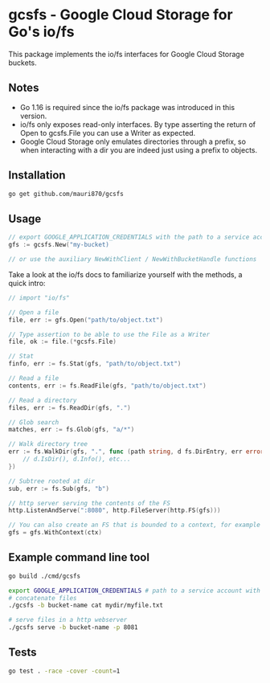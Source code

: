 # gcsfs - Google Cloud Storage for Go's io/fs

This package implements the io/fs interfaces for Google Cloud Storage buckets.

## Notes

- Go 1.16 is required since the io/fs package was introduced in this version.
- io/fs only exposes read-only interfaces. By type asserting the return of Open to gcsfs.File you can use a Writer as expected.
- Google Cloud Storage only emulates directories through a prefix, so when interacting with a dir you are indeed just using a prefix to objects.

## Installation

```bash
go get github.com/mauri870/gcsfs
```

## Usage

```go
// export GOOGLE_APPLICATION_CREDENTIALS with the path to a service account
gfs := gcsfs.New("my-bucket)

// or use the auxiliary NewWithClient / NewWithBucketHandle functions
```

Take a look at the io/fs docs to familiarize yourself with the methods, a quick intro:

```go
// import "io/fs"

// Open a file
file, err := gfs.Open("path/to/object.txt")

// Type assertion to be able to use the File as a Writer
file, ok := file.(*gcsfs.File)

// Stat
finfo, err := fs.Stat(gfs, "path/to/object.txt")

// Read a file
contents, err := fs.ReadFile(gfs, "path/to/object.txt")

// Read a directory
files, err := fs.ReadDir(gfs, ".")

// Glob search
matches, err := fs.Glob(gfs, "a/*")

// Walk directory tree
err := fs.WalkDir(gfs, ".", func (path string, d fs.DirEntry, err error) error {
	// d.IsDir(), d.Info(), etc...
})

// Subtree rooted at dir
sub, err := fs.Sub(gfs, "b")

// http server serving the contents of the FS
http.ListenAndServe(":8080", http.FileServer(http.FS(gfs)))

// You can also create an FS that is bounded to a context, for example a timeout
gfs = gfs.WithContext(ctx)
```

## Example command line tool

```bash
go build ./cmd/gcsfs

export GOOGLE_APPLICATION_CREDENTIALS # path to a service account with bucket access
# concatenate files
./gcsfs -b bucket-name cat mydir/myfile.txt

# serve files in a http webserver
./gcsfs serve -b bucket-name -p 8081
```

## Tests

```bash
go test . -race -cover -count=1
```
